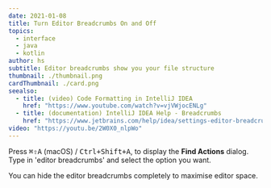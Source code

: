 ```yaml
---
date: 2021-01-08
title: Turn Editor Breadcrumbs On and Off
topics:
  - interface
  - java
  - kotlin
author: hs
subtitle: Editor breadcrumbs show you your file structure
thumbnail: ./thumbnail.png
cardThumbnail: ./card.png
seealso:
  - title: (video) Code Formatting in IntelliJ IDEA
    href: "https://www.youtube.com/watch?v=vjVWjocENLg"
  - title: (documentation) IntelliJ IDEA Help - Breadcrumbs
    href: "https://www.jetbrains.com/help/idea/settings-editor-breadcrumbs.html"
video: "https://youtu.be/2W0X0_nlpWo"
---
```


Press <kbd>⌘⇧A</kbd> (macOS) / <kbd>Ctrl+Shift+A</kbd>, to display the **Find Actions** dialog. Type in 'editor breadcrumbs' and select the option you want.

You can hide the editor breadcrumbs completely to maximise editor space.
